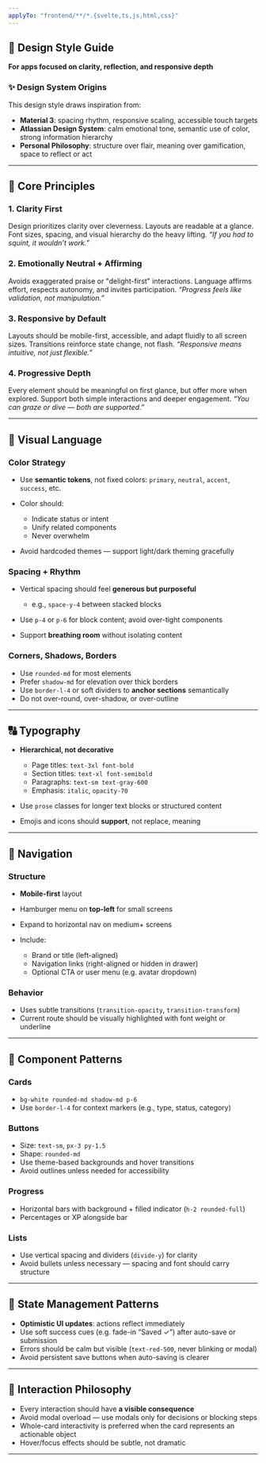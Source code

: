 ```yaml
---
applyTo: "frontend/**/*.{svelte,ts,js,html,css}"
---
```


## 🧭 Design Style Guide

**For apps focused on clarity, reflection, and responsive depth**

### ✨ Design System Origins

This design style draws inspiration from:

* **Material 3**: spacing rhythm, responsive scaling, accessible touch targets
* **Atlassian Design System**: calm emotional tone, semantic use of color, strong information hierarchy
* **Personal Philosophy**: structure over flair, meaning over gamification, space to reflect or act

---

## 🎯 Core Principles

### 1. **Clarity First**

Design prioritizes clarity over cleverness. Layouts are readable at a glance. Font sizes, spacing, and visual hierarchy do the heavy lifting.
*“If you had to squint, it wouldn’t work.”*

### 2. **Emotionally Neutral + Affirming**

Avoids exaggerated praise or "delight-first" interactions. Language affirms effort, respects autonomy, and invites participation.
*“Progress feels like validation, not manipulation.”*

### 3. **Responsive by Default**

Layouts should be mobile-first, accessible, and adapt fluidly to all screen sizes. Transitions reinforce state change, not flash.
*“Responsive means intuitive, not just flexible.”*

### 4. **Progressive Depth**

Every element should be meaningful on first glance, but offer more when explored. Support both simple interactions and deeper engagement.
*“You can graze or dive — both are supported.”*

---

## 🎨 Visual Language

### Color Strategy

* Use **semantic tokens**, not fixed colors: `primary`, `neutral`, `accent`, `success`, etc.
* Color should:

  * Indicate status or intent
  * Unify related components
  * Never overwhelm
* Avoid hardcoded themes — support light/dark theming gracefully

### Spacing + Rhythm

* Vertical spacing should feel **generous but purposeful**

  * e.g., `space-y-4` between stacked blocks
* Use `p-4` or `p-6` for block content; avoid over-tight components
* Support **breathing room** without isolating content

### Corners, Shadows, Borders

* Use `rounded-md` for most elements
* Prefer `shadow-md` for elevation over thick borders
* Use `border-l-4` or soft dividers to **anchor sections** semantically
* Do not over-round, over-shadow, or over-outline

---

## 🔠 Typography

* **Hierarchical, not decorative**

  * Page titles: `text-3xl font-bold`
  * Section titles: `text-xl font-semibold`
  * Paragraphs: `text-sm text-gray-600`
  * Emphasis: `italic`, `opacity-70`
* Use `prose` classes for longer text blocks or structured content
* Emojis and icons should **support**, not replace, meaning

---

## 🧭 Navigation

### Structure

* **Mobile-first** layout
* Hamburger menu on **top-left** for small screens
* Expand to horizontal nav on medium+ screens
* Include:

  * Brand or title (left-aligned)
  * Navigation links (right-aligned or hidden in drawer)
  * Optional CTA or user menu (e.g. avatar dropdown)

### Behavior

* Uses subtle transitions (`transition-opacity`, `transition-transform`)
* Current route should be visually highlighted with font weight or underline

---

## 🧩 Component Patterns

### Cards

* `bg-white rounded-md shadow-md p-6`
* Use `border-l-4` for context markers (e.g., type, status, category)

### Buttons

* Size: `text-sm`, `px-3 py-1.5`
* Shape: `rounded-md`
* Use theme-based backgrounds and hover transitions
* Avoid outlines unless needed for accessibility

### Progress

* Horizontal bars with background + filled indicator (`h-2 rounded-full`)
* Percentages or XP alongside bar

### Lists

* Use vertical spacing and dividers (`divide-y`) for clarity
* Avoid bullets unless necessary — spacing and font should carry structure

---

## 🔁 State Management Patterns

* **Optimistic UI updates**: actions reflect immediately
* Use soft success cues (e.g. fade-in “Saved ✓”) after auto-save or submission
* Errors should be calm but visible (`text-red-500`, never blinking or modal)
* Avoid persistent save buttons when auto-saving is clearer

---

## 🧠 Interaction Philosophy

* Every interaction should have **a visible consequence**
* Avoid modal overload — use modals only for decisions or blocking steps
* Whole-card interactivity is preferred when the card represents an actionable object
* Hover/focus effects should be subtle, not dramatic

---
